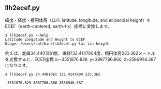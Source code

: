 ## llh2ecef.py

緯度・経度・楕円体高（LLH: latitude, longitude, and ellipsoidal height）をECEF（earth-centered, earth-fix）座標に変換します。

```
$ llh2ecef.py --help
Latitude Longitude and Height to ECEF
Usage: /Users/sat/bin/llh2ecef.py lat lon height
```

例えば、北緯34.4401061度、東経132.4147804度、楕円体高233.362メートルを変換すると、ECEF座標 x=-3551876.829, y=3887786.860, z=3586946.387になります。

```
$ llh2ecef.py 34.4401061 132.4147804 233.362

-3551876.829 3887786.860 3586946.387
```
